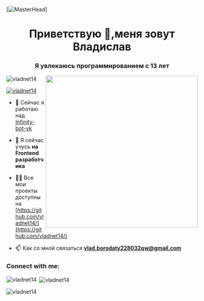 [![MasterHead](https://c.tenor.com/2uyENRmiUt0AAAAC/coding.gif)]
<h1 align="center">Приветствую 👋,меня зовут Владислав</h1>
<h3 align="center">Я увлекаюсь программированием с 13 лет</h3>
<img align="right" alt+"coding" width="400" src="https://c.tenor.com/2uyENRmiUt0AAAAC/coding.gif">

<p align="left"> <img src="https://komarev.com/ghpvc/?username=vladnet14&label=Profile%20views&color=0e75b6&style=flat" alt="vladnet14" /> </p>

<p align="left"> <a href="https://github.com/ryo-ma/github-profile-trophy"><img src="https://github-profile-trophy.vercel.app/?username=vladnet14" alt="vladnet14" /></a> </p>

- 🔭 Сейчас я работаю над [Infinity-bot-vk](https://github.com/vladnet14/Infinity-bot-vk)

- 🌱 Я сейчас учусь **на Frontend разработчика**

- 👨‍💻 Все мои проекты доступны на [https://github.com/vladnet14/](https://github.com/vladnet14/)

- 📫 Как со мной связаться **vlad.borodaty228032qw@gmail.com**

<h3 align="left">Connect with me:</h3>
<p align="left">
</p>

<p><img align="left" src="https://github-readme-stats.vercel.app/api/top-langs?username=vladnet14&show_icons=true&locale=en&layout=compact" alt="vladnet14" /></p>

<p>&nbsp;<img align="center" src="https://github-readme-stats.vercel.app/api?username=vladnet14&show_icons=true&locale=en" alt="vladnet14" /></p>

<p><img align="center" src="https://github-readme-streak-stats.herokuapp.com/?user=vladnet14&" alt="vladnet14" /></p>
